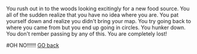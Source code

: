 You rush out in to the woods looking excitingly for a new food source. You all
of the sudden realize that you have no idea where you are. You pat yourself down
and realize you didn't bring your map. You try going back to where you came from
but you end up going in circles. You hunker down. You don't rember passing by
any of this. You are completely lost!

#OH NO!!!!!!
[GO back](./fishing.md)
